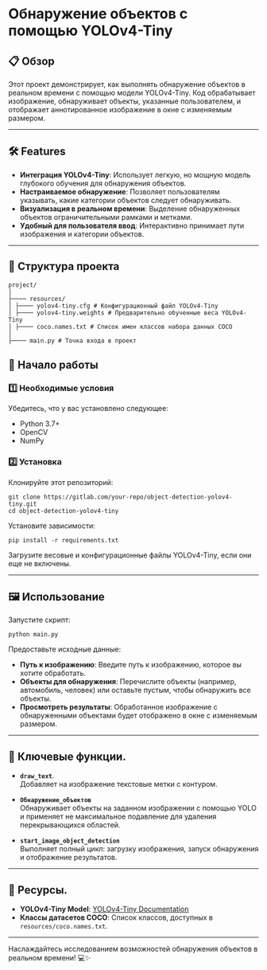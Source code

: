 # Обнаружение объектов с помощью YOLOv4-Tiny

## 📋 Обзор
Этот проект демонстрирует, как выполнять обнаружение объектов в реальном времени с помощью модели YOLOv4-Tiny. Код обрабатывает изображение, обнаруживает объекты, указанные пользователем, и отображает аннотированное изображение в окне с изменяемым размером.

---

## 🛠️ Features
- **Интеграция YOLOv4-Tiny**: Использует легкую, но мощную модель глубокого обучения для обнаружения объектов.
- **Настраиваемое обнаружение**: Позволяет пользователям указывать, какие категории объектов следует обнаруживать.
- **Визуализация в реальном времени**: Выделение обнаруженных объектов ограничительными рамками и метками.
- **Удобный для пользователя ввод**: Интерактивно принимает пути изображения и категории объектов.

---

## 📁 Структура проекта
```
project/
│
├──── resources/
│ ├──── yolov4-tiny.cfg # Конфигурационный файл YOLOv4-Tiny
│ ├──── yolov4-tiny.weights # Предварительно обученные веса YOLOv4-Tiny
│ ├──── coco.names.txt # Список имен классов набора данных COCO
│
├──── main.py # Точка входа в проект
```

## 🚀 Начало работы

### 1️⃣ Необходимые условия
Убедитесь, что у вас установлено следующее:

- Python 3.7+
- OpenCV
- NumPy

### 2️⃣ Установка
Клонируйте этот репозиторий:
```plaintext
git clone https://gitlab.com/your-repo/object-detection-yolov4-tiny.git
cd object-detection-yolov4-tiny
```
Установите зависимости:
```plaintext
pip install -r requirements.txt
```

Загрузите весовые и конфигурационные файлы YOLOv4-Tiny, если они еще не включены.

---

## 🖼️ Использование
Запустите скрипт:
```plaintext
python main.py
```

Предоставьте исходные данные:

- **Путь к изображению**: Введите путь к изображению, которое вы хотите обработать.
- **Объекты для обнаружения**: Перечислите объекты (например, автомобиль, человек) или оставьте пустым, чтобы обнаружить все объекты.
- **Просмотреть результаты**: Обработанное изображение с обнаруженными объектами будет отображено в окне с изменяемым размером.

---

## 🔧 Ключевые функции.

- **`draw_text`**.  
  Добавляет на изображение текстовые метки с контуром.

- **`Обнаружение_объектов`**  
  Обнаруживает объекты на заданном изображении с помощью YOLO и применяет не максимальное подавление для удаления перекрывающихся областей.

- **`start_image_object_detection`**  
  Выполняет полный цикл: загрузку изображения, запуск обнаружения и отображение результатов.

---

## 📂 Ресурсы.
- **YOLOv4-Tiny Model**: [YOLOv4-Tiny Documentation](https://github.com/AlexeyAB/darknet)
- **Классы датасетов COCO**: Список классов, доступных в `resources/coco.names.txt`.

---

Наслаждайтесь исследованием возможностей обнаружения объектов в реальном времени! 💻✨
